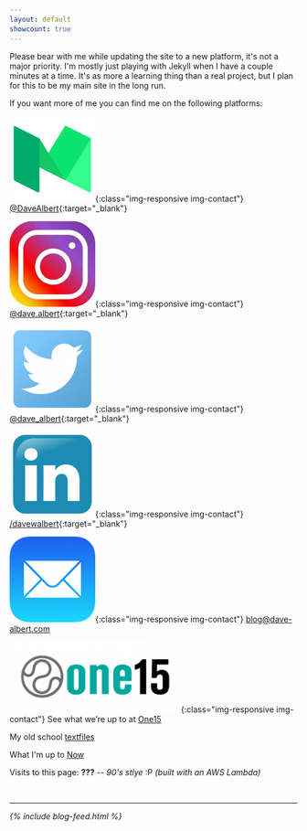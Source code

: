 ```yaml
---
layout: default
showcount: true
---
```



Please bear with me while updating the site to a new platform, it's not a major priority.  I'm mostly just playing with Jekyll when I have a couple minutes at a time.  It's as more a learning thing than a real project, but I plan for this to be my main site in the long run.

If you want more of me you can find me on the following platforms:

![Medium](/images/contact/Medium.png){:class="img-responsive img-contact"} [@DaveAlbert](https://medium.com/@DaveAlbert){:target="_blank"}

![Instagram](/images/contact/Instagram.jpg){:class="img-responsive img-contact"} [@dave.albert](https://www.instagram.com/dave.albert/){:target="_blank"}

![Twitter](/images/contact/Twitter.png){:class="img-responsive img-contact"} [@dave_albert](https://twitter.com/dave_albert){:target="_blank"}

![Linkedin](/images/contact/Linkedin.png){:class="img-responsive img-contact"} [/davewalbert](https://www.linkedin.com/in/davewalbert/){:target="_blank"}

![Email](/images/contact/Email.png){:class="img-responsive img-contact"} [blog@dave-albert.com](mailto:blog@dave-albert.com)


![One15](/images/contact/One15.png){:class="img-responsive img-contact"} See what we’re up to at [One15](https://one15.co)

My old school [textfiles](/textfiles/)

What I'm up to [Now](/now)

Visits to this page: <span style="font-weight: bold;" id="counter">???</span> -- <i>90's stlye</i> :P <i>(built with an AWS Lambda)


&nbsp;

---

<div>
{% include blog-feed.html %}
</div>

